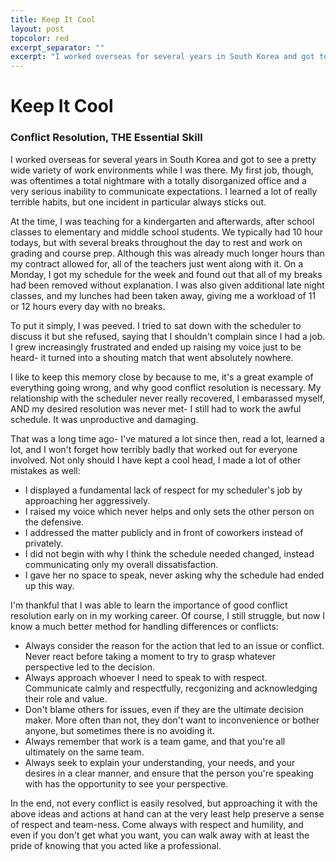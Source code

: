 ```yaml
---
title: Keep It Cool
layout: post
topcolor: red
excerpt_separator: ""
excerpt: "I worked overseas for several years in South Korea and got to see a pretty wide variety of work environments while I was there. My first job, though, was oftentimes a total nightmare with a totally disorganized office and a very serious inability to communicate expectations. I learned a lot of really terrible habits, but one incident in particular always sticks out."
---
```

# Keep It Cool
### Conflict Resolution, THE Essential Skill

I worked overseas for several years in South Korea and got to see a pretty wide variety of work environments while I was there. My first job, though, was oftentimes a total nightmare with a totally disorganized office and a very serious inability to communicate expectations. I learned a lot of really terrible habits, but one incident in particular always sticks out.

At the time, I was teaching for a kindergarten and afterwards, after school classes to elementary and middle school students. We typically had 10 hour todays, but with several breaks throughout the day to rest and work on grading and course prep. Although this was already much longer hours than my contract allowed for, all of the teachers just went along with it. On a Monday, I got my schedule for the week and found out that all of my breaks had been removed without explanation. I was also given additional late night classes, and my lunches had been taken away, giving me a workload of 11 or 12 hours every day with no breaks.

To put it simply, I was peeved. I tried to sat down with the scheduler to discuss it but she refused, saying that I shouldn't complain since I had a job. I grew increasingly frustrated and ended up raising my voice just to be heard- it turned into a shouting match that went absolutely nowhere.

I like to keep this memory close by because to me, it's a great example of everything going wrong, and why good conflict resolution is necessary. My relationship with the scheduler never really recovered, I embarassed myself, AND my desired resolution was never met- I still had to work the awful schedule. It was unproductive and damaging.

That was a long time ago- I've matured a lot since then, read a lot, learned a lot, and I won't forget how terribly badly that worked out for everyone involved. Not only should I have kept a cool head, I made a lot of other mistakes as well:

* I displayed a fundamental lack of respect for my scheduler's job by approaching her aggressively.
* I raised my voice which never helps and only sets the other person on the defensive.
* I addressed the matter publicly and in front of coworkers instead of privately.
* I did not begin with why I think the schedule needed changed, instead communicating only my overall dissatisfaction.
* I gave her no space to speak, never asking why the schedule had ended up this way.

I'm thankful that I was able to learn the importance of good conflict resolution early on in my working career. Of course, I still struggle, but now I know a much better method for handling differences or conflicts:

* Always consider the reason for the action that led to an issue or conflict. Never react before taking a moment to try to grasp whatever perspective led to the decision.
* Always approach whoever I need to speak to with respect. Communicate calmly and respectfully, recgonizing and acknowledging their role and value.
* Don't blame others for issues, even if they are the ultimate decision maker. More often than not, they don't want to inconvenience or bother anyone, but sometimes there is no avoiding it.
* Always remember that work is a team game, and that you're all ultimately on the same team.
* Always seek to explain your understanding, your needs, and your desires in a clear manner, and ensure that the person you're speaking with has the opportunity to see your perspective.

In the end, not every conflict is easily resolved, but approaching it with the above ideas and actions at hand can at the very least help preserve a sense of respect and team-ness. Come always with respect and humility, and even if you don't get what you want, you can walk away with at least the pride of knowing that you acted like a professional.